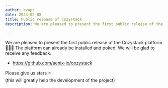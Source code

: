 ```yaml
---
author: kvaps
date: 2024-02-08
title: Public release of Cozystack
description: We are pleased to present the first public release of the Cozystack platform. The platform can already be installed and poked. We will be glad to receive any feedback.

---
```


We are pleased to present the first public release of the Cozystack platform 🎉🎉🎉
The platform can already be installed and poked. We will be glad to receive any feedback.

<!--more-->

- https://github.com/aenix-io/cozystack

Please give us stars ⭐  
(this will greatly help the development of the project)
